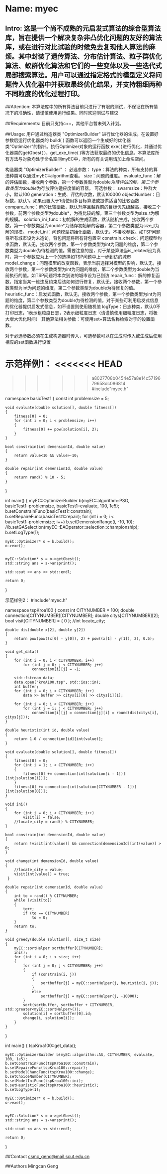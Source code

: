 # Name: myec

## Intro: 这是一个尚不成熟的元启发式算法的综合型算法库，旨在提供一个解决复杂非凸优化问题的友好的算法库，或在进行对比试验的时候免去复现他人算法的麻烦。其中封装了遗传算法、分布估计算法、粒子群优化算法、蚁群优化算法和它们的一些变体以及一些迭代式局部搜索算法。用户可以通过指定格式的模型定义将问题传入优化器中并获取最终优化结果，并支持粗细两种不同粒度的优化过程打印。

##Attention: 本算法库中的所有算法目前只进行了有限的测试，不保证在所有情况下的准确性，请谨慎使用运行结果。同时欢迎测试与建议

##Requirements: 目前只支持c++，其他平台暂未列入计划。

##Usage: 用户通过构造器类 "OptimizerBuilder" 进行优化器的生成。在设置好参数后运行优化器类的 build( ) 函数可以返回一个生成好的优化器类“Optimizer”的指针。执行Optimizer对象的运行函数 exe( )进行优化，并通过优化器类的getGbest( )，get_exe_time( )等方法获取最终的优化信息。本算法库所有方法与对象均处于命名空间myEC中，所有的有关调用请加上命名空间。

构造器类 "OptimizerBuilder" ：
必选参数：
type：算法的种类，所有支持的算法种类可以通过myEC::algorithm查看。
size：问题的维度。
evaluate_func：解的评估函数，接收两个参数，第一个参数类型为double*为待评估的解，第二个参数类型为double*为存放评估适应度值的容器。
可选参数：
swarmsize：种群大小，默认100
generation：生成、评估的次数，默认100000
objectNumber：目标数，默认1。如果设置大于1请使用多目标算法或提供适当的比较函数
compare_func：解的比较函数，默认升序且越靠前的目标优先级越高，接收三个参数，前两个参数类型为double*，为待比较的解，第三个参数类型为size_t为解的规模。
solution_ini_func：初始解的生成函数，默认随机生成，接收两个参数，第一个参数类型为double*为储存初始解的容器，第二个参数类型为size_t为解的规模。
model_ini：问题模型初始化函数，默认无，不接收参数。如TSP问题将所有城市设为未造访，背包问题将所有背包置空
constrain_check：问题模型约束函数，默认无，接收两个参数，第一个参数类型为int为问题的维度，第二个参数类型为double为待检测的值。需要注意的是，对于某些算法当is_related设为真时，第一个参数应为上一个的选择如TSP问题中上一步到访的城市
model_change：问题模型的改变函数，表示当前选择对模型的影响，默认无，接收两个参数，第一个参数类型为int为问题的维度，第二个参数类型为double为当前执行的值。如TSP问题将本次到访的城市设为已到访
repair_func：解的修复函数，指定当某一维违反约束后该如何进行修复，默认无，接收两个参数，第一个参数类型为int为问题的维度，第二个参数类型为double为待修复的值。
heuristic_func：启发式函数，默认无，接收两个参数，第一个参数类型为int为问题的维度，第二个参数类型为double为待检测的值。对于某些可利用启发式信息的优化器提供启发式信息，如不设置则使用随机值
logType：日志种类，默认0不打印日志，1表示粗粒度日志，2表示细粒度日志（请谨慎使用细粒度日志，将极大增大优化时间）
其他算法相关参数：可使用set+算法名称检索对于的设置函数。

对于必选参数必须在生成构造器时传入，可选参数可以在生成时传入或生成后使用相应的set函数进行设置

示范样例1：
<<<<<<< HEAD
=======

>>>>>>> a8027708b0454e57a8e14c5719679658dc086814
#include"myec.h"

namespace basicTest1
{
	const int problemsize = 5;

	void evaluate(double solution[], double fitness[])
	{
		fitness[0] = 0;
		for (int i = 0; i < problemsize; i++)
		{
			fitness[0] += pow(solution[i], 2);
		}
	}

	bool constrain(int demensionId, double value)
	{
		return value<10 && value>-10;
	}

	double repair(int demensionId, double value)
	{
		return rand() % 10 - 5;
	}
}

int main()
{
	myEC::OptimizerBuilder b(myEC::algorithm::PSO, basicTest1::problemsize, basicTest1::evaluate, 100, 1e5);
	b.setConstrainFunc(basicTest1::constrain);
	b.setRepaireFunc(basicTest1::repair);
	for (int i = 0; i < basicTest1::problemsize; i++)
		b.setDemensionRange(i, -10, 10);
	//b.setGASelection(myEC::EAOperator::selection::championship);
	b.setLogType(1);

	myEC::Optimizer* o = b.build();
	o->exe();


	myEC::Solution* s = o->getGbest();
	std::string ans = s->ansprint();

	std::cout << ans << std::endl;

	return 0;
}

示范样例2：
#include"myec.h"

namespace tspKroa100 {
	const int CITYNUMBER = 100;
	double connection[CITYNUMBER][CITYNUMBER];
	double citys[CITYNUMBER][2];
	bool visit[CITYNUMBER] = { 0 };
	//int locate_city;

	double dis(double x[2], double y[2])
	{
		return pow(pow((x[0] - y[0]), 2) + pow((x[1] - y[1]), 2), 0.5);
	}

	void get_data()
	{
		for (int i = 0; i < CITYNUMBER; i++)
			for (int j = 0; j < CITYNUMBER; j++)
				connection[i][j] = -1;

		std::fstream data;
		data.open("kroA100.tsp", std::ios::in);
		int buffer;
		for (int i = 0; i < CITYNUMBER; i++)
			data >> buffer >> citys[i][0] >> citys[i][1];

		for (int i = 0; i < CITYNUMBER; i++)
			for (int j = i; j < CITYNUMBER; j++)
				connection[i][j] = connection[j][i] = round(dis(citys[i], citys[j]));
	}

	double heuristic(int id, double value)
	{
		return 1.0 / connection[id][int(value)];
	}

	void evaluate(double solution[], double fitness[])
	{
		fitness[0] = 0;
		for (int i = 1; i < CITYNUMBER; i++)
		{
			fitness[0] += connection[int(solution[i - 1])][int(solution[i])];
		}
		fitness[0] += connection[int(solution[CITYNUMBER - 1])][int(solution[0])];
	}

	void ini()
	{
		for (int i = 0; i < CITYNUMBER; i++)
			visit[i] = false;
		//locate_city = rand() % CITYNUMBER;
	}

	bool constrain(int demensionId, double value)
	{
		return !visit[int(value)] && connection[demensionId][int(value)] > 0;
	}

	void change(int demensionId, double value)
	{
		//locate_city = value;
		visit[int(value)] = true;
	 }

	double repair(int demensionId, double value)
	{
		int to = rand() % CITYNUMBER;
		while (visit[to])
		{
			to++;
			if (to == CITYNUMBER)
				to = 0;
		}
		return to;
	}

	void greedy(double solution[], size_t size)
	{
		myEC::sortHelper sortbuffer[CITYNUMBER];
		ini();
		for (int i = 0; i < size; i++)
		{
			for (int j = 0; j < CITYNUMBER; j++)
			{
				if (constrain(i, j))
				{
					sortbuffer[j] = myEC::sortHelper(j, heuristic(i, j));
				}
				else
					sortbuffer[j] = myEC::sortHelper(j, -10000);
			}
			sort(sortbuffer, sortbuffer + CITYNUMBER, std::greater<myEC::sortHelper>());
			solution[i] = sortbuffer[0].id;
			change(i, solution[i]);
		}
	}
}

int main()
{
	tspKroa100::get_data();

	myEC::OptimizerBuilder b(myEC::algorithm::AS, CITYNUMBER, evaluate, 100, 1e5);
	b.setConstrainFunc(tspKroa100::constrain);
	b.setRepaireFunc(tspKroa100::repair);
	b.setModelChangFunc(tspKroa100::change);
	b.setChoiceNumber(CITYNUMBER);
	b.setModelIniFunc(tspKroa100::ini);
	b.setHeuristicFunc(tspKroa100::heuristic);
	b.setLogType(1);

	myEC::Optimizer* o = b.build();
	o->exe();


	myEC::Solution* s = o->getGbest();
	std::string ans = s->ansprint();

	std::cout << ans << std::endl;

	return 0;
}

##Contact    csmc_geng@mail.scut.edu.cn

##Authors    Mingcan Geng


